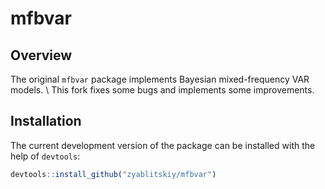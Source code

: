 
mfbvar
======

Overview
--------

The original `mfbvar` package implements Bayesian mixed-frequency VAR models. \\
This fork fixes some bugs and implements some improvements.


Installation
------------

The current development version of the package can be installed with the help of `devtools`:

``` r
devtools::install_github("zyablitskiy/mfbvar")
```

